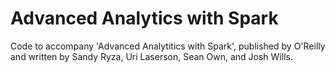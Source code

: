 # Advanced Analytics with Spark

Code to accompany 'Advanced Analytitics with Spark', published by
O'Reilly and written by Sandy Ryza, Uri Laserson, Sean Own, and Josh Wills.

